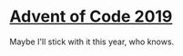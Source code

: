 # [Advent of Code 2019](https://adventofcode.com/2019)

Maybe I'll stick with it this year, who knows.
